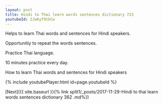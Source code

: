 ```yaml
---
layout: post
title: Hindi to Thai learn words sentences dictionary 723 
youtubeId: 2JwKyf9tbCw
---
```

 
 
Helps to learn Thai words and sentences for Hindi speakers.

Opportunitiy to repeat the words sentences. 

Practice Thai language. 
 
10 minutes practice every day. 
 
How to learn Thai words and sentences for Hindi speakers 
 
{% include youtubePlayer.html id=page.youtubeId %}
 
 
[Next]({{ site.baseurl }}{% link  split1/_posts/2017-11-29-Hindi to thai learn words sentences dictionary 362 .md%})
 
